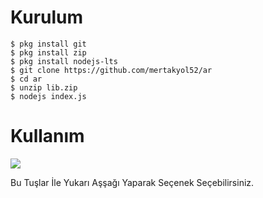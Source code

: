 # Kurulum
```
$ pkg install git
$ pkg install zip
$ pkg install nodejs-lts
$ git clone https://github.com/mertakyol52/ar
$ cd ar
$ unzip lib.zip
$ nodejs index.js
```
# Kullanım
![](https://i.hizliresim.com/cuX5yg.jpg)

Bu Tuşlar İle Yukarı Aşşağı Yaparak Seçenek Seçebilirsiniz.
